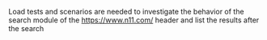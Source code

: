 Load tests and scenarios are needed to investigate the behavior of the search module of the
https://www.n11.com/ header and list the results after the search
